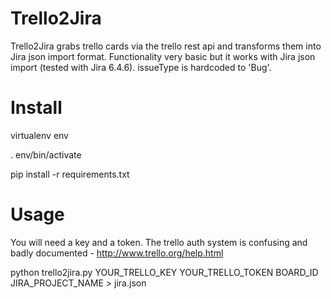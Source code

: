Trello2Jira
===========

Trello2Jira grabs trello cards via the trello rest api and transforms them into Jira json import format. Functionality very basic but it works with Jira json import (tested with Jira 6.4.6). issueType is hardcoded to 'Bug'.

Install
=======

virtualenv env

. env/bin/activate

pip install -r requirements.txt

Usage
=====

You will need a key and a token.  The trello auth system is confusing and badly documented - http://www.trello.org/help.html 

python trello2jira.py YOUR_TRELLO_KEY  YOUR_TRELLO_TOKEN BOARD_ID  JIRA_PROJECT_NAME > jira.json
